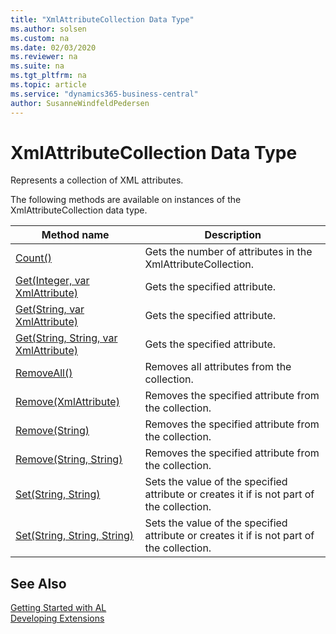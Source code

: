 ```yaml
---
title: "XmlAttributeCollection Data Type"
ms.author: solsen
ms.custom: na
ms.date: 02/03/2020
ms.reviewer: na
ms.suite: na
ms.tgt_pltfrm: na
ms.topic: article
ms.service: "dynamics365-business-central"
author: SusanneWindfeldPedersen
---
```

[//]: # (START>DO_NOT_EDIT)
[//]: # (IMPORTANT:Do not edit any of the content between here and the END>DO_NOT_EDIT.)
[//]: # (Any modifications should be made in the .xml files in the ModernDev repo.)
# XmlAttributeCollection Data Type
Represents a collection of XML attributes.



The following methods are available on instances of the XmlAttributeCollection data type.

|Method name|Description|
|-----------|-----------|
|[Count()](xmlattributecollection-count-method.md)|Gets the number of attributes in the XmlAttributeCollection.|
|[Get(Integer, var XmlAttribute)](xmlattributecollection-get-integer-xmlattribute-method.md)|Gets the specified attribute.|
|[Get(String, var XmlAttribute)](xmlattributecollection-get-string-xmlattribute-method.md)|Gets the specified attribute.|
|[Get(String, String, var XmlAttribute)](xmlattributecollection-get-string-string-xmlattribute-method.md)|Gets the specified attribute.|
|[RemoveAll()](xmlattributecollection-removeall-method.md)|Removes all attributes from the collection.|
|[Remove(XmlAttribute)](xmlattributecollection-remove-xmlattribute-method.md)|Removes the specified attribute from the collection.|
|[Remove(String)](xmlattributecollection-remove-string-method.md)|Removes the specified attribute from the collection.|
|[Remove(String, String)](xmlattributecollection-remove-string-string-method.md)|Removes the specified attribute from the collection.|
|[Set(String, String)](xmlattributecollection-set-string-string-method.md)|Sets the value of the specified attribute or creates it if is not part of the collection.|
|[Set(String, String, String)](xmlattributecollection-set-string-string-string-method.md)|Sets the value of the specified attribute or creates it if is not part of the collection.|

[//]: # (IMPORTANT: END>DO_NOT_EDIT)
## See Also  
[Getting Started with AL](../../devenv-get-started.md)  
[Developing Extensions](../../devenv-dev-overview.md)  